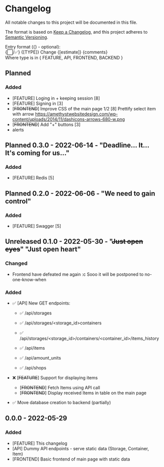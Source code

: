 # Changelog

All notable changes to this project will be documented in this file.

The format is based on [Keep a Changelog](https://keepachangelog.com/en/1.0.0/),
and this project adheres to [Semantic Versioning](https://semver.org/spec/v2.0.0.html).

Entry format ({} - optional):<br>
{⬜/✅} {[TYPE]} Change {[estimate]} {comments}<br>
Where type is in { FEATURE, API, FRONTEND, BACKEND }

## Planned

### Added

- [FEATURE] Loging in + keeping session [8]
- [FEATURE] Signing in [3]
- [~~FRONTEND~~] Improve CSS of the main page 1/2 [8] Prettify select item with
  arrow https://amethystwebsitedesign.com/wp-content/uploads/2014/11/dashicons-arrows-680-w.png
- [~~FRONTEND~~] Add "+" buttons [3]
- alerts

## Planned 0.3.0 - 2022-06-14 - "Deadline... It... It's coming for us..."

### Added

- [FEATURE] Redis [5]

## Planned 0.2.0 - 2022-06-06 - "We need to gain control"

### Added

- [FEATURE] Swagger [5]

## Unreleased 0.1.0 - 2022-05-30 - "~~Just open eyes~~" "Just open heart"

### Changed

- Frontend have defeated me again :c Sooo it will be postponed to no-one-know-when

### Added

- ✅ [API] New GET endpoints:
    - ✅ /api/storages
    - ✅ /api/storages/<storage_id>containers
    - ✅ /api/storages/<storage_id>/containers/<container_id>/items_history

    - ✅ /api/items
    - ✅ /api/amount_units
    - ✅ /api/shops

- :x: [~~FEATURE~~] Support for displaying items
    - [~~FRONTEND~~] Fetch Items using API call
    - [~~FRONTEND~~] Display received Items in table on the main page
- ✅ Move database creation to backend (partially)

## 0.0.0 - 2022-05-29

### Added

- [FEATURE] This changelog
- [API] Dummy API endpoints - serve static data (Storage, Container, Item)
- [FRONTEND] Basic frontend of main page with static data